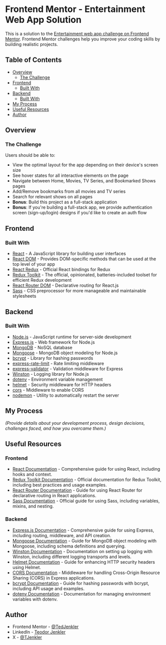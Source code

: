 # Frontend Mentor - Entertainment Web App Solution

This is a solution to the [Entertainment web app challenge on Frontend Mentor](https://www.frontendmentor.io/challenges/entertainment-web-app-J-UhgAW1X). Frontend Mentor challenges help you improve your coding skills by building realistic projects.

## Table of Contents

- [Overview](#overview)
  - [The Challenge](#the-challenge)
- [Frontend](#frontend)
  - [Built With](#frontend-built-with)
- [Backend](#backend)
  - [Built With](#backend-built-with)
- [My Process](#my-process)
- [Useful Resources](#useful-resources)
- [Author](#author)

## Overview

### The Challenge

Users should be able to:

- View the optimal layout for the app depending on their device's screen size
- See hover states for all interactive elements on the page
- Navigate between Home, Movies, TV Series, and Bookmarked Shows pages
- Add/Remove bookmarks from all movies and TV series
- Search for relevant shows on all pages
- **Bonus**: Build this project as a full-stack application
- **Bonus**: If you're building a full-stack app, we provide authentication screen (sign-up/login) designs if you'd like to create an auth flow

## Frontend

### Built With

- [React](https://reactjs.org/) - A JavaScript library for building user interfaces
- [React DOM](https://reactjs.org/docs/react-dom.html) - Provides DOM-specific methods that can be used at the top level of your app
- [React Redux](https://react-redux.js.org/) - Official React bindings for Redux
- [Redux Toolkit](https://redux-toolkit.js.org/) - The official, opinionated, batteries-included toolset for efficient Redux development
- [React Router DOM](https://reactrouter.com/web/guides/quick-start) - Declarative routing for React.js
- [Sass](https://sass-lang.com/) - CSS preprocessor for more manageable and maintainable stylesheets

## Backend

### Built With

- [Node.js](https://nodejs.org/) - JavaScript runtime for server-side development
- [Express.js](https://expressjs.com/) - Web framework for Node.js
- [MongoDB](https://www.mongodb.com/) - NoSQL database
- [Mongoose](https://mongoosejs.com/) - MongoDB object modeling for Node.js
- [bcrypt](https://www.npmjs.com/package/bcrypt) - Library for hashing passwords
- [express-rate-limit](https://www.npmjs.com/package/express-rate-limit) - Rate limiting middleware
- [express-validator](https://express-validator.github.io/docs/) - Validation middleware for Express
- [Winston](https://github.com/winstonjs/winston) - Logging library for Node.js
- [dotenv](https://www.npmjs.com/package/dotenv) - Environment variable management
- [helmet](https://helmetjs.github.io/) - Security middleware for HTTP headers
- [cors](https://www.npmjs.com/package/cors) - Middleware to enable CORS
- [nodemon](https://www.npmjs.com/package/nodemon) - Utility to automatically restart the server

## My Process

*(Provide details about your development process, design decisions, challenges faced, and how you overcame them.)*

## Useful Resources

### Frontend

- [React Documentation](https://reactjs.org/docs/getting-started.html) - Comprehensive guide for using React, including hooks and context.
- [Redux Toolkit Documentation](https://redux-toolkit.js.org/) - Official documentation for Redux Toolkit, including best practices and usage examples.
- [React Router Documentation](https://reactrouter.com/docs/en/v6) - Guide for using React Router for declarative routing in React applications.
- [Sass Documentation](https://sass-lang.com/documentation) - Official guide for using Sass, including variables, mixins, and nesting.

### Backend

- [Express.js Documentation](https://expressjs.com/) - Comprehensive guide for using Express, including routing, middleware, and API creation.
- [Mongoose Documentation](https://mongoosejs.com/docs/) - Guide for MongoDB object modeling with Mongoose, including schema definitions and querying.
- [Winston Documentation](https://github.com/winstonjs/winston) - Documentation on setting up logging with Winston, including different logging transports and levels.
- [Helmet Documentation](https://helmetjs.github.io/) - Guide for enhancing HTTP security headers using Helmet.
- [CORS Documentation](https://www.npmjs.com/package/cors) - Middleware for handling Cross-Origin Resource Sharing (CORS) in Express applications.
- [bcrypt Documentation](https://www.npmjs.com/package/bcrypt) - Guide for hashing passwords with bcrypt, including API usage and examples.
- [dotenv Documentation](https://www.npmjs.com/package/dotenv) - Documentation for managing environment variables with dotenv.


## Author

- Frontend Mentor - [@TedJenkler](https://www.frontendmentor.io/profile/TedJenkler)
- LinkedIn - [Teodor Jenkler](https://www.linkedin.com/in/tedjenklerwebdeveloper/)
- X - [@TJenkler](https://x.com/TJenkler)